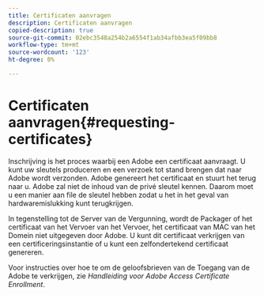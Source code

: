 ```yaml
---
title: Certificaten aanvragen
description: Certificaten aanvragen
copied-description: true
source-git-commit: 02ebc3548a254b2a6554f1ab34afbb3ea5f09bb8
workflow-type: tm+mt
source-wordcount: '123'
ht-degree: 0%

---
```


# Certificaten aanvragen{#requesting-certificates}

Inschrijving is het proces waarbij een Adobe een certificaat aanvraagt. U kunt uw sleutels produceren en een verzoek tot stand brengen dat naar Adobe wordt verzonden. Adobe genereert het certificaat en stuurt het terug naar u. Adobe zal niet de inhoud van de privé sleutel kennen. Daarom moet u een manier aan file de sleutel hebben zodat u het in het geval van hardwaremislukking kunt terugkrijgen.

In tegenstelling tot de Server van de Vergunning, wordt de Packager of het certificaat van het Vervoer van het Vervoer, het certificaat van MAC van het Domein niet uitgegeven door Adobe. U kunt dit certificaat verkrijgen van een certificeringsinstantie of u kunt een zelfondertekend certificaat genereren.

Voor instructies over hoe te om de geloofsbrieven van de Toegang van de Adobe te verkrijgen, zie *Handleiding voor Adobe Access Certificate Enrollment*.
